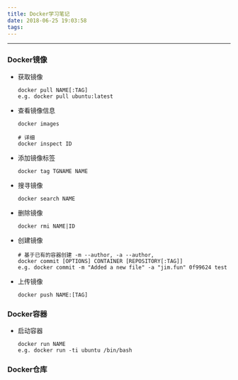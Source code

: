 ```yaml
---
title: Docker学习笔记
date: 2018-06-25 19:03:58
tags:
---
```


- - -

### Docker镜像

* 获取镜像

    ```
    docker pull NAME[:TAG]
    e.g. docker pull ubuntu:latest
    ```

* 查看镜像信息

    ```
    docker images

    # 详细
    docker inspect ID
    ```

* 添加镜像标签

    ```
    docker tag TGNAME NAME
    ```

* 搜寻镜像

    ```
    docker search NAME
    ```

* 删除镜像

    ```
    docker rmi NAME|ID
    ```

* 创建镜像

    ```
    # 基于已有的容器创建 -m --author, -a --author, 
    docker commit [OPTIONS] CONTAINER [REPOSITORY[:TAG]]
    e.g. docker commit -m "Added a new file" -a "jim.fun" 0f99624 test

    ```

* 上传镜像

    ```
    docker push NAME:[TAG]
    ```


### Docker容器

* 启动容器

    ```
    docker run NAME
    e.g. docker run -ti ubuntu /bin/bash 
    ```

### Docker仓库